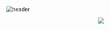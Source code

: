 ![header](https://capsule-render.vercel.app/api?type=wave&color=auto&height=300&section=header&text=야호&fontSize=90)

<p align="center">
    <a href="https://skillicons.dev">
    <img src="https://skillicons.dev/icons?i=js,java,html,css,react,mysql,eclipse&perline=3" />
  </a>
</p>
